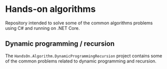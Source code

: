 # Hands-on algorithms


Repository intended to solve some of the common algorithms problems using C# and running on .NET Core.

## Dynamic programming / recursion 

The `HandsOn.Algorithm.DynamicProgrammingRecursion` project contains some of the common problems related to dynamic 
programming and recursion.

